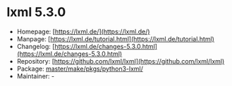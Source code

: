 # lxml 5.3.0
  - Homepage: [https://lxml.de/](https://lxml.de/)
  - Manpage: [https://lxml.de/tutorial.html](https://lxml.de/tutorial.html)
  - Changelog: [https://lxml.de/changes-5.3.0.html](https://lxml.de/changes-5.3.0.html)
  - Repository: [https://github.com/lxml/lxml](https://github.com/lxml/lxml)
  - Package: [master/make/pkgs/python3-lxml/](https://github.com/Freetz-NG/freetz-ng/tree/master/make/pkgs/python3-lxml/)
  - Maintainer: -

